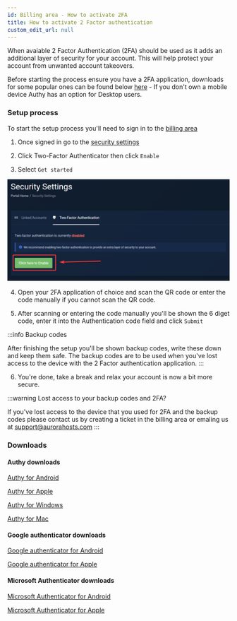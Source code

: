 ```yaml
---
id: Billing area - How to activate 2FA 
title: How to activate 2 Factor authentication
custom_edit_url: null
---
```


When avaiable 2 Factor Authentication (2FA) should be used as it adds an additional layer of security for your account. This will help protect your account from unwanted account takeovers.

Before starting the process ensure you have a 2FA application, downloads for some popular ones can be found below [here](#downloads) - If you don't own a mobile device Authy has an option for Desktop users.

### Setup process

To start the setup process you'll need to sign in to the [billing area](https://billing.aurorahosts.com)

1. Once signed in go to the [security settings](https://billing.aurorahosts.com/index.php/user/security)

2. Click Two-Factor Authenticator then click `Enable`

3. Select `Get started`

![Getting started](../../images/Billing/Enable_2FA/1_securitypage.png)

4. Open your 2FA application of choice and scan the QR code or enter the code manually if you cannot scan the QR code.

5. After scanning or entering the code manually you'll be shown the 6 diget code, enter it into the Authentication code field and click `Submit`

:::info Backup codes

After finishing the setup you'll be shown backup codes, write these down and keep them safe. The backup codes are to be used when you've lost access to the device with the 2 Factor authentication application.
:::

6. You're done, take a break and relax your account is now a bit more secure.

:::warning Lost access to your backup codes and 2FA?

If you've lost access to the device that you used for 2FA and the backup codes please contact us by creating a ticket in the billing area or emaling us at [support@aurorahosts.com](mailto:support@aurorahosts.com)
:::




### Downloads

#### Authy downloads

[Authy for Android](https://play.google.com/store/apps/details?id=com.authy.authy&hl=en_CA&gl=US)

[Authy for Apple](https://apps.apple.com/us/app/twilio-authy/id494168017)

[Authy for Windows](https://electron.authy.com/download?channel=stable&arch=x64&platform=win32&version=latest&product=authy)

[Authy for Mac](https://electron.authy.com/download?channel=stable&arch=x64&platform=darwin&version=latest&product=authy)

#### Google authenticator downloads
[Google authenticator for Android](https://play.google.com/store/apps/details?id=com.google.android.apps.authenticator2&hl=en_CA&gl=US)

[Google authenticator for Apple](https://apps.apple.com/ca/app/google-authenticator/id388497605)

#### Microsoft Authenticator downloads

[Microsoft Authenticator for Android](https://play.google.com/store/apps/details?id=com.azure.authenticator&hl=en_CA&gl=US)

[Microsoft Authenticator for Apple](https://apps.apple.com/ca/app/microsoft-authenticator/id983156458)